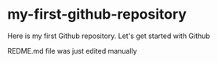 # my-first-github-repository
Here is my first Github repository. Let's get started with Github

REDME.md file was just edited manually
